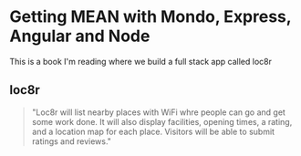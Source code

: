 # Getting MEAN with Mondo, Express, Angular and Node

This is a book I'm reading where we build a full stack app called loc8r

## loc8r

> "Loc8r will list nearby places with WiFi whre people can go and get some work done. It will also display facilities, opening times, a rating, and a location map for each place. Visitors will be able to submit ratings and reviews."